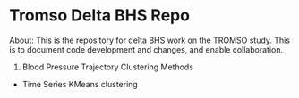 # Tromso Delta BHS Repo

About: This is the repository for delta BHS work on the TROMSO study.
This is to document code development and changes, and enable collaboration.

1. Blood Pressure Trajectory Clustering Methods
* Time Series KMeans clustering